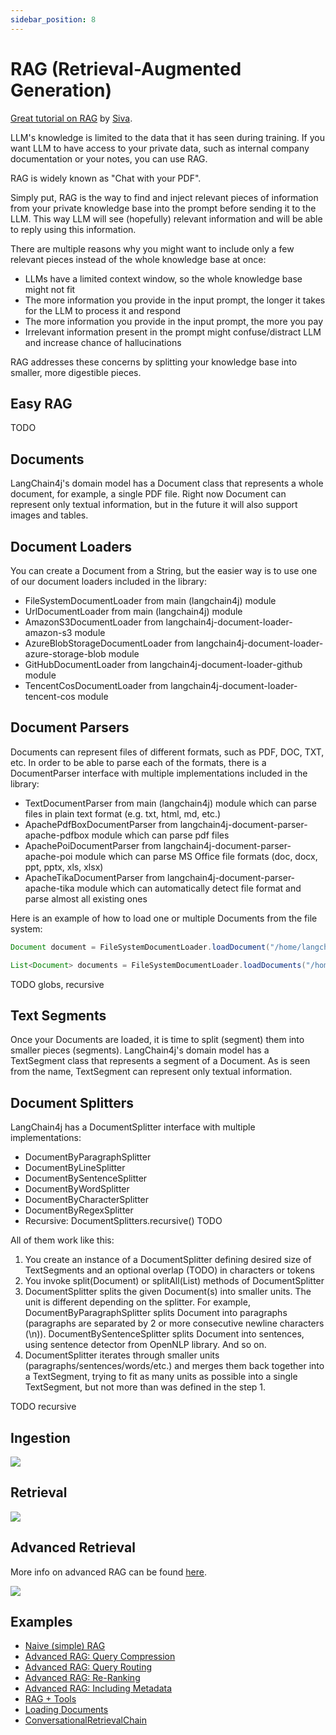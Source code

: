 ```yaml
---
sidebar_position: 8
---
```


# RAG (Retrieval-Augmented Generation)

[Great tutorial on RAG](https://www.sivalabs.in/langchain4j-retrieval-augmented-generation-tutorial/)
by [Siva](https://www.sivalabs.in/).

LLM's knowledge is limited to the data that it has seen during training.
If you want LLM to have access to your private data, such as internal company documentation or your notes,
you can use RAG.

RAG is widely known as "Chat with your PDF".

Simply put, RAG is the way to find and inject relevant pieces of information from your private knowledge base
into the prompt before sending it to the LLM.
This way LLM will see (hopefully) relevant information and will be able to reply using this information.

There are multiple reasons why you might want to include only a few relevant pieces instead of the whole knowledge base at once:
- LLMs have a limited context window, so the whole knowledge base might not fit
- The more information you provide in the input prompt, the longer it takes for the LLM to process it and respond
- The more information you provide in the input prompt, the more you pay
- Irrelevant information present in the prompt might confuse/distract LLM and increase chance of hallucinations

RAG addresses these concerns by splitting your knowledge base into smaller, more digestible pieces.

## Easy RAG
TODO

## Documents
LangChain4j's domain model has a Document class that represents a whole document, for example, a single PDF file.
Right now Document can represent only textual information, but in the future it will also support images and tables.

## Document Loaders
You can create a Document from a String, but the easier way is to use one of our document loaders included in the library:
- FileSystemDocumentLoader from main (langchain4j) module
- UrlDocumentLoader from main (langchain4j) module
- AmazonS3DocumentLoader from langchain4j-document-loader-amazon-s3 module
- AzureBlobStorageDocumentLoader from langchain4j-document-loader-azure-storage-blob module
- GitHubDocumentLoader from langchain4j-document-loader-github module
- TencentCosDocumentLoader from langchain4j-document-loader-tencent-cos module

## Document Parsers
Documents can represent files of different formats, such as PDF, DOC, TXT, etc.
In order to be able to parse each of the formats, there is a DocumentParser interface with multiple implementations 
included in the library:
- TextDocumentParser from main (langchain4j) module which can parse files in plain text format (e.g. txt, html, md, etc.)
- ApachePdfBoxDocumentParser from langchain4j-document-parser-apache-pdfbox module which can parse pdf files
- ApachePoiDocumentParser from langchain4j-document-parser-apache-poi module which can parse MS Office file formats (doc, docx, ppt, pptx, xls, xlsx)
- ApacheTikaDocumentParser from langchain4j-document-parser-apache-tika module which can automatically detect file format and parse almost all existing ones

Here is an example of how to load one or multiple Documents from the file system:
```java
Document document = FileSystemDocumentLoader.loadDocument("/home/langchain4j/file.txt", new TextDocumentParser());

List<Document> documents = FileSystemDocumentLoader.loadDocuments("/home/langchain4j", new TextDocumentParser());
```

TODO globs, recursive

## Text Segments
Once your Documents are loaded, it is time to split (segment) them into smaller pieces (segments).
LangChain4j's domain model has a TextSegment class that represents a segment of a Document.
As is seen from the name, TextSegment can represent only textual information.

## Document Splitters
LangChain4j has a DocumentSplitter interface with multiple implementations:
- DocumentByParagraphSplitter
- DocumentByLineSplitter
- DocumentBySentenceSplitter
- DocumentByWordSplitter
- DocumentByCharacterSplitter
- DocumentByRegexSplitter
- Recursive: DocumentSplitters.recursive() TODO

All of them work like this:
1. You create an instance of a DocumentSplitter defining desired size of TextSegments and an optional overlap (TODO) in characters or tokens
2. You invoke split(Document) or splitAll(List<Document>) methods of DocumentSplitter
3. DocumentSplitter splits the given Document(s) into smaller units. The unit is different depending on the splitter.
For example, DocumentByParagraphSplitter splits Document into paragraphs (paragraphs are separated by 2 or more consecutive newline characters (\n)).
DocumentBySentenceSplitter splits Document into sentences, using sentence detector from OpenNLP library. And so on.
4. DocumentSplitter iterates through smaller units (paragraphs/sentences/words/etc.) and merges them back together into a TextSegment,
trying to fit as many units as possible into a single TextSegment, but not more than was defined in the step 1.

TODO recursive


## Ingestion

[![](/img/rag-ingestion.png)](/tutorials/rag)

## Retrieval

[![](/img/rag-retrieval.png)](/tutorials/rag)

## Advanced Retrieval

More info on advanced RAG can be found [here](https://github.com/langchain4j/langchain4j/pull/538).

[![](/img/advanced-rag.png)](/tutorials/rag)

## Examples

- [Naive (simple) RAG](https://github.com/langchain4j/langchain4j-examples/blob/main/rag-examples/src/main/java/_01_Naive_RAG.java)
- [Advanced RAG: Query Compression](https://github.com/langchain4j/langchain4j-examples/blob/main/rag-examples/src/main/java/_02_Advanced_RAG_with_Query_Compression.java)
- [Advanced RAG: Query Routing](https://github.com/langchain4j/langchain4j-examples/blob/main/rag-examples/src/main/java/_03_Advanced_RAG_with_Query_Routing.java)
- [Advanced RAG: Re-Ranking](https://github.com/langchain4j/langchain4j-examples/blob/main/rag-examples/src/main/java/_04_Advanced_RAG_with_ReRanking.java)
- [Advanced RAG: Including Metadata](https://github.com/langchain4j/langchain4j-examples/blob/main/rag-examples/src/main/java/_05_Advanced_RAG_with_Metadata.java)
- [RAG + Tools](https://github.com/langchain4j/langchain4j-examples/blob/main/spring-boot-example/src/test/java/dev/example/CustomerSupportApplicationTest.java)
- [Loading Documents](https://github.com/langchain4j/langchain4j-examples/blob/main/other-examples/src/main/java/DocumentLoaderExamples.java)
- [ConversationalRetrievalChain](https://github.com/langchain4j/langchain4j-examples/blob/main/other-examples/src/main/java/ChatWithDocumentsExamples.java)
